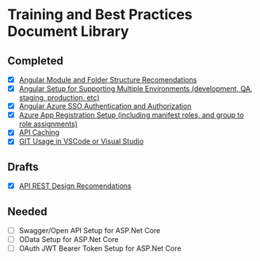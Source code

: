 # Training and Best Practices Document Library

## Completed

- [x] [Angular Module and Folder Structure Recomendations](https://github.com/PaulGilchrist/documents/blob/master/articles/angular-module-and-folder-structure-recomendations.md)
- [x] [Angular Setup for Supporting Multiple Environments (development, QA, staging, production, etc)](https://github.com/PaulGilchrist/documents/blob/master/articles/angular-supporting-multiple-environments.md)
- [x] [Angular Azure SSO Authentication and Authorization](https://github.com/PaulGilchrist/documents/blob/master/articles/angular-azure-sso-authentication-and-authorization.md)
- [x] [Azure App Registration Setup (including manifest roles, and group to role assignments)](https://github.com/PaulGilchrist/documents/blob/master/articles/azure-app-registration-setup.md)
- [x] [API Caching](https://github.com/PaulGilchrist/documents/blob/master/articles/api-caching.md)
- [x] [GIT Usage in VSCode or Visual Studio](https://github.com/PaulGilchrist/documents/blob/master/articles/git-usage-in-vscode-or-visual-studio.md)

## Drafts

- [x] [API REST Design Recomendations](https://github.com/PaulGilchrist/documents/blob/master/articles/api-rest-design-recommendations.md)

## Needed

- [ ] Swagger/Open API Setup for ASP.Net Core
- [ ] OData Setup for ASP.Net Core
- [ ] OAuth JWT Bearer Token Setup for ASP.Net Core
